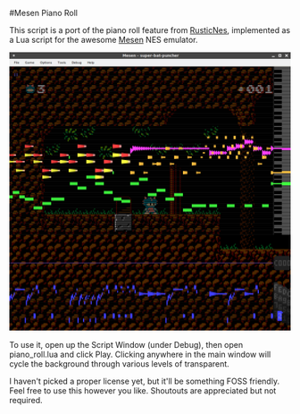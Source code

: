 #Mesen Piano Roll

This script is a port of the piano roll feature from [RusticNes](https://github.com/zeta0134/rusticnes-sdl), implemented as a Lua script for the awesome [Mesen](https://github.com/SourMesen/Mesen) NES emulator. 

![Screenshot](screenshot.png)

To use it, open up the Script Window (under Debug), then open piano_roll.lua and click Play. Clicking anywhere in the main window will cycle the background through various levels of transparent.

I haven't picked a proper license yet, but it'll be something FOSS friendly. Feel free to use this however you like. Shoutouts are appreciated but not required.
